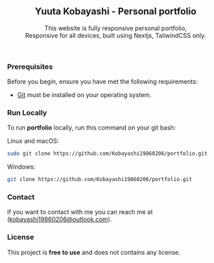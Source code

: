 <div align="center">
 
 
  <br />
  <br />
  
  
  <h2 align="center">Yuuta Kobayashi - Personal portfolio</h2>

This website is fully responsive personal portfolio, <br />Responsive for all devices, built using Nextjs, TailwindCSS only.


</div>

<br />


### Prerequisites

Before you begin, ensure you have met the following requirements:

- [Git](https://git-scm.com/downloads "Download Git") must be installed on your operating system.

### Run Locally

To run **portfolio** locally, run this command on your git bash:

Linux and macOS:

```bash
sudo git clone https://github.com/Kobayashi19860206/portfolio.git
```

Windows:

```bash
git clone https://github.com/Kobayashi19860206/portfolio.git
```

### Contact

If you want to contact with me you can reach me at (kobayashi19860206@outlook.com).

### License

This project is **free to use** and does not contains any license.
